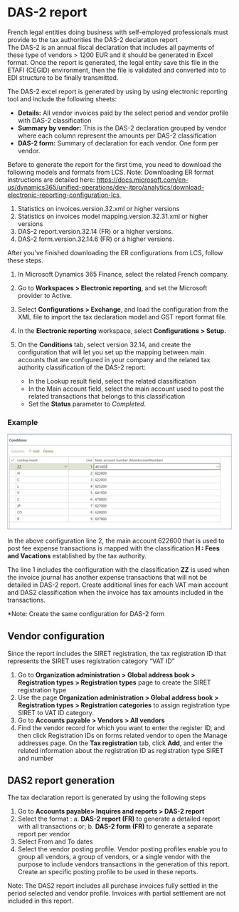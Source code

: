 
# DAS-2 report



French legal entities doing business with self-employed professionals must provide to the tax authorities the DAS-2 declaration report  
The DAS-2 is an annual fiscal declaration that includes all payments of these type of vendors > 1200 EUR  and it should be generated in Excel format. Once the report is generated, the legal entity save this file in the ETAFI (CEGID) environment, then the file is validated and converted into to EDI structure to be finally transmitted.   

The DAS-2 excel report  is generated by using by using electronic reporting tool and include the following sheets:

- **Details:** All vendor invoices paid by the select period and vendor profile with DAS-2 classification
- **Summary by vendor:** This is the DAS-2 declaration grouped by vendor where each column represent the amounts per DAS-2 classification
- **DAS-2 form:** Summary of declaration for each vendor. One form per vendor.

Before to generate the report for the first time, you need to download the following models and formats from LCS. Note: Downloading ER format instructions are detailed here: https://docs.microsoft.com/en-us/dynamics365/unified-operations/dev-itpro/analytics/download-electronic-reporting-configuration-lcs 
	
1. Statistics on invoices.version.32.xml or higher versions 
2. Statistics on invoices model mapping.version.32.31.xml or higher versions
3. DAS-2 report.version.32.14 (FR) or a higher versions. 
4. DAS-2 form.version.32.14.6 (FR) or a higher versions. 
	

After you've finished downloading the ER configurations from LCS, follow these steps.

1. In Microsoft Dynamics 365 Finance, select the related French company.
2. Go to **Workspaces > Electronic reporting**, and set the Microsoft provider to Active.
3. Select **Configurations > Exchange**, and load the configuration from the XML file to import the tax declaration model and GST report format file.
4. In the **Electronic reporting** workspace, select **Configurations > Setup.**
5. On the **Conditions** tab, select version 32.14, and create the configuration that will let you set up the mapping between main accounts that are configured in your company and the related tax authority classification of the DAS-2 report:

	- In the Lookup result field, select the related classification
	- In the Main account field, select the main account used to post the related transactions that belongs to this classification
	- Set the **Status** parameter to *Completed*.

### Example

[![Example of cofiguration](./media/emea-fra-das2-report-configuration.png)](./media/emea-fra-das2-report-configuration.png)

In the above configuration line 2,  the main account 622600 that is used to post fee expense transactions is mapped with the classification **H : Fees and Vacations**  established by the tax authority. 

The line 1 includes the configuration with the classification **ZZ** is used when the invoice journal has another expense transactions that will not be detailed in DAS-2 report. Create additional lines for each VAT main account and DAS2 classification when the invoice has tax amounts included in the transactions. 

*Note: Create the same configuration for DAS-2 form

## Vendor configuration

Since the report includes the SIRET registration, the tax registration ID that represents the SIRET uses registration category “VAT ID”
1. Go to **Organization administration > Global address book > Registration types > Registration types** page to create the SIRET registration type
2. Use the page **Organization administration > Global address book > Registration types > Registration categories** to assign registration type SIRET to VAT ID category.
3. Go to **Accounts payable > Vendors > All vendors** 
4. Find the vendor record for which you want to enter the register ID, and then click Registration IDs on forms related vendor to open the Manage addresses page. On the **Tax registration** tab, click **Add**, and enter the related  information about the registration ID as registration type SIRET and number
		

## DAS2 report generation
The tax declaration report is generated by using the following steps
1. Go to **Accounts payable> Inquires and reports > DAS-2 report**
2. Select the format : 
	a. **DAS-2 report (FR)** to generate a detailed report with all transactions or;
	b. **DAS-2 form (FR)** to generate a separate report per vendor
3. Select From and To dates
4. Select the vendor posting profile. Vendor posting profiles enable you to group all vendors, a group of vendors, or a single vendor with the purpose to include vendors transactions in the generation of this report. Create an specific posting profile to be used in these reports.

Note: The DAS2 report includes all purchase invoices fully settled in the period selected and vendor profile. Invoices with partial settlement are not included in this report.
